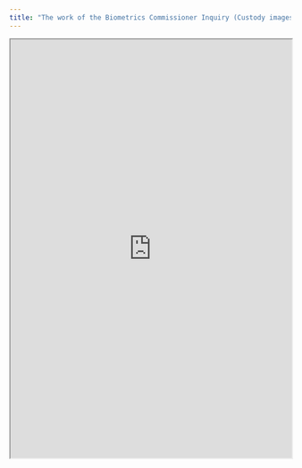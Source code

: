 ```yaml
---
title: "The work of the Biometrics Commissioner Inquiry (Custody images and facial recognition) – Written evidence to the Science and Technology Committee"
---
```




<iframe height="750" width="100%" src="https://ewelton.github.io/ktest/wiki.html#The%20work%20of%20the%20Biometrics%20Commissioner%20Inquiry%20(Custody%20images%20and%20facial%20recognition)%20%E2%80%93%20Written%20evidence%20to%20the%20Science%20and%20Technology%20Committee"></iframe>
